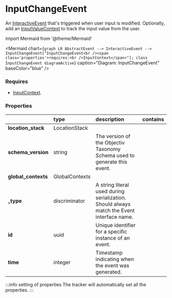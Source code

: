 # InputChangeEvent

An [InteractiveEvent](/taxonomy/reference/events/InteractiveEvent.md) that's triggered when user input is modified. Optionally, add an [InputValueContext](../global-contexts/InputValueContext.md) to track the input value from the user.

import Mermaid from '@theme/Mermaid'

<Mermaid chart={`
    graph LR
      AbstractEvent --> InteractiveEvent --> InputChangeEvent["InputChangeEvent<br /><span class='properties'>requires:<br />InputContext</span>"];
    class InputChangeEvent diagramActive
  `}
  caption="Diagram: InputChangeEvent"
  baseColor="blue"
/>

### Requires

* [InputContext](../location-contexts/InputContext.md).

### Properties

|                     | type           | description                                                                               | contains |
|:--------------------|:---------------|:------------------------------------------------------------------------------------------|:---------|
| **location_stack**  | LocationStack  |                                                                                           |          |
| **schema_version**  | string         | The version of the Objectiv Taxonomy Schema used to generate this event.                  |          |
| **global_contexts** | GlobalContexts |                                                                                           |          |
| **_type**           | discriminator  | A string literal used during serialization. Should always match the Event interface name. |          |
| **id**              | uuid           | Unique identifier for a specific instance of an event.                                    |          |
| **time**            | integer        | Timestamp indicating when the event was generated.                                        |          |

:::info setting of properties
The tracker will automatically set all the properties.
:::
